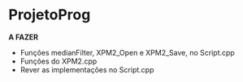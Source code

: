 # ProjetoProg

____A FAZER____

- Funções medianFilter, XPM2_Open e XPM2_Save, no Script.cpp
- Funções do XPM2.cpp
- Rever as implementações no Script.cpp
